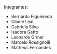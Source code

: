 Integrantes:
- Bernardo Figueiredo
- Cibele Leal
- Gabriela Silva
- Isadora Gatto
- Leonardo Griner
- Marcelo Rossignolli
- Matheus Fernandes

